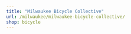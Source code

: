 ```yaml
---
title: "Milwaukee Bicycle Collective"
url: /milwaukee/milwaukee-bicycle-collective/
shop: bicycle
---
```


